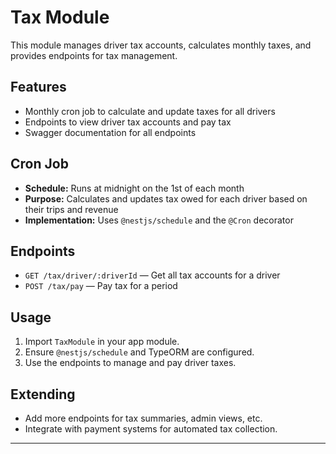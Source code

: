 # Tax Module

This module manages driver tax accounts, calculates monthly taxes, and provides endpoints for tax management.

## Features
- Monthly cron job to calculate and update taxes for all drivers
- Endpoints to view driver tax accounts and pay tax
- Swagger documentation for all endpoints

## Cron Job
- **Schedule:** Runs at midnight on the 1st of each month
- **Purpose:** Calculates and updates tax owed for each driver based on their trips and revenue
- **Implementation:** Uses `@nestjs/schedule` and the `@Cron` decorator

## Endpoints
- `GET /tax/driver/:driverId` — Get all tax accounts for a driver
- `POST /tax/pay` — Pay tax for a period

## Usage
1. Import `TaxModule` in your app module.
2. Ensure `@nestjs/schedule` and TypeORM are configured.
3. Use the endpoints to manage and pay driver taxes.

## Extending
- Add more endpoints for tax summaries, admin views, etc.
- Integrate with payment systems for automated tax collection.

---

